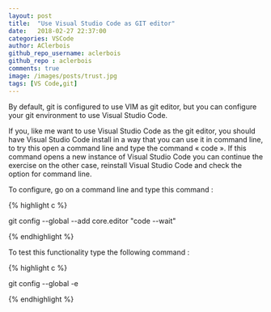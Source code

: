 ```yaml
---
layout: post
title:  "Use Visual Studio Code as GIT editor"
date:   2018-02-27 22:37:00
categories: VSCode
author: AClerbois
github_repo_username: aclerbois
github_repo : aclerbois
comments: true
image: /images/posts/trust.jpg
tags: [VS Code,git]
---
```

By default, git is configured to use VIM as git editor, but you can configure your git environment to use Visual Studio Code.
<!--more-->

If you, like me want to use Visual Studio Code as the git editor, you should have Visual Studio Code install in a way that you can use it in command line, to try this open a command line and type the command « code ». If this command opens a new instance of Visual Studio Code you can continue the exercise on the other case, reinstall Visual Studio Code and check the option for command line.

To configure, go on a command line and type this command :

{% highlight c %}

git config --global --add core.editor "code --wait"

{% endhighlight %}

To test this functionality type the following command :

{% highlight c %}

git config --global -e

{% endhighlight %}
